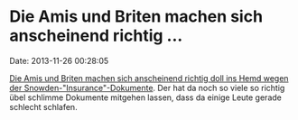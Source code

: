 Die Amis und Briten machen sich anscheinend richtig \...
========================================================

Date: 2013-11-26 00:28:05

[Die Amis und Briten machen sich anscheinend richtig doll ins Hemd wegen
der
Snowden-\"Insurance\"-Dokumente](http://www.reuters.com/article/2013/11/25/us-usa-security-doomsday-idUSBRE9AO0Y120131125).
Der hat da noch so viele so richtig übel schlimme Dokumente mitgehen
lassen, dass da einige Leute gerade schlecht schlafen.
